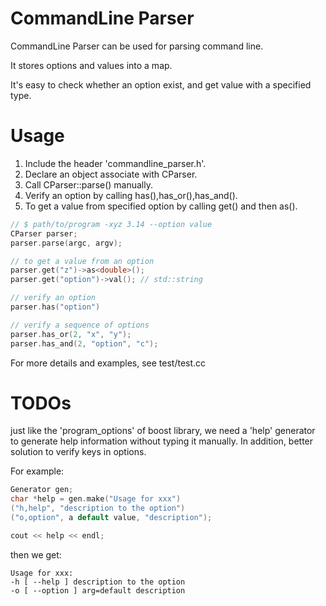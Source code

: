 # CommandLine Parser

CommandLine Parser can be used for parsing command line.

It stores options and values into a map.

It's easy to check whether an option exist, and get value with a specified type.

# Usage

1. Include the header 'commandline_parser.h'.
2. Declare an object associate with CParser.
3. Call CParser::parse() manually.
4. Verify an option by calling has(),has_or(),has_and().
5. To get a value from specified option by calling get() and then as<T>().

```cpp
// $ path/to/program -xyz 3.14 --option value
CParser parser;
parser.parse(argc, argv);

// to get a value from an option
parser.get("z")->as<double>();
parser.get("option")->val(); // std::string

// verify an option
parser.has("option")

// verify a sequence of options
parser.has_or(2, "x", "y");
parser.has_and(2, "option", "c");
```

For more details and examples, see test/test.cc

# TODOs

just like the 'program_options' of boost library, we need a 'help' generator to generate help information without typing it manually. In addition, better solution to verify keys in options.

For example:

```cpp
Generator gen;
char *help = gen.make("Usage for xxx")
("h,help", "description to the option")
("o,option", a default value, "description");

cout << help << endl;
```

then we get:

```
Usage for xxx:
-h [ --help ] description to the option
-o [ --option ] arg=default description
```